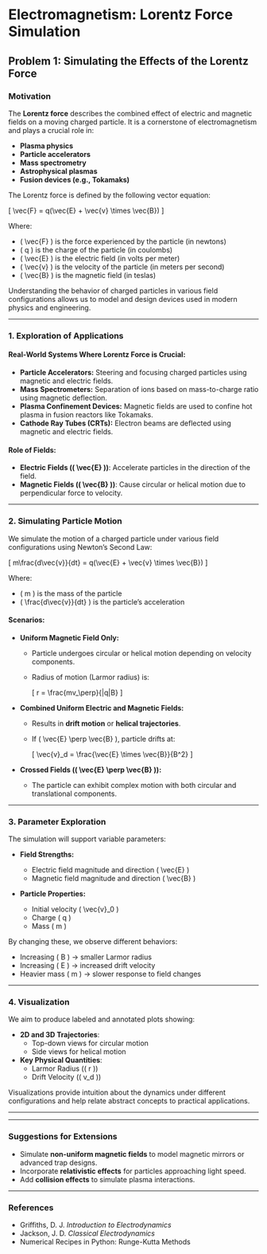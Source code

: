 # Electromagnetism: Lorentz Force Simulation

## Problem 1: Simulating the Effects of the Lorentz Force

### Motivation

The **Lorentz force** describes the combined effect of electric and magnetic fields on a moving charged particle. It is a cornerstone of electromagnetism and plays a crucial role in:

- **Plasma physics**
- **Particle accelerators**
- **Mass spectrometry**
- **Astrophysical plasmas**
- **Fusion devices (e.g., Tokamaks)**

The Lorentz force is defined by the following vector equation:

\[
\vec{F} = q(\vec{E} + \vec{v} \times \vec{B})
\]

Where:
- \( \vec{F} \) is the force experienced by the particle (in newtons)
- \( q \) is the charge of the particle (in coulombs)
- \( \vec{E} \) is the electric field (in volts per meter)
- \( \vec{v} \) is the velocity of the particle (in meters per second)
- \( \vec{B} \) is the magnetic field (in teslas)

Understanding the behavior of charged particles in various field configurations allows us to model and design devices used in modern physics and engineering.

---

### 1. Exploration of Applications

#### Real-World Systems Where Lorentz Force is Crucial:

- **Particle Accelerators:** Steering and focusing charged particles using magnetic and electric fields.
- **Mass Spectrometers:** Separation of ions based on mass-to-charge ratio using magnetic deflection.
- **Plasma Confinement Devices:** Magnetic fields are used to confine hot plasma in fusion reactors like Tokamaks.
- **Cathode Ray Tubes (CRTs):** Electron beams are deflected using magnetic and electric fields.

#### Role of Fields:

- **Electric Fields (\( \vec{E} \))**: Accelerate particles in the direction of the field.
- **Magnetic Fields (\( \vec{B} \))**: Cause circular or helical motion due to perpendicular force to velocity.

---

### 2. Simulating Particle Motion

We simulate the motion of a charged particle under various field configurations using Newton’s Second Law:

\[
m\frac{d\vec{v}}{dt} = q(\vec{E} + \vec{v} \times \vec{B})
\]

Where:
- \( m \) is the mass of the particle
- \( \frac{d\vec{v}}{dt} \) is the particle’s acceleration

#### Scenarios:

- **Uniform Magnetic Field Only:**
  - Particle undergoes circular or helical motion depending on velocity components.
  - Radius of motion (Larmor radius) is:

    \[
    r = \frac{mv_\perp}{|q|B}
    \]

- **Combined Uniform Electric and Magnetic Fields:**
  - Results in **drift motion** or **helical trajectories**.
  - If \( \vec{E} \perp \vec{B} \), particle drifts at:

    \[
    \vec{v}_d = \frac{\vec{E} \times \vec{B}}{B^2}
    \]

- **Crossed Fields (\( \vec{E} \perp \vec{B} \)):**
  - The particle can exhibit complex motion with both circular and translational components.

---

### 3. Parameter Exploration

The simulation will support variable parameters:

- **Field Strengths:**
  - Electric field magnitude and direction \( \vec{E} \)
  - Magnetic field magnitude and direction \( \vec{B} \)

- **Particle Properties:**
  - Initial velocity \( \vec{v}_0 \)
  - Charge \( q \)
  - Mass \( m \)

By changing these, we observe different behaviors:

- Increasing \( B \) → smaller Larmor radius
- Increasing \( E \) → increased drift velocity
- Heavier mass \( m \) → slower response to field changes

---

### 4. Visualization

We aim to produce labeled and annotated plots showing:

- **2D and 3D Trajectories**:
  - Top-down views for circular motion
  - Side views for helical motion
- **Key Physical Quantities**:
  - Larmor Radius (\( r \))
  - Drift Velocity (\( v_d \))

Visualizations provide intuition about the dynamics under different configurations and help relate abstract concepts to practical applications.

---



---

### Suggestions for Extensions

- Simulate **non-uniform magnetic fields** to model magnetic mirrors or advanced trap designs.
- Incorporate **relativistic effects** for particles approaching light speed.
- Add **collision effects** to simulate plasma interactions.

---

### References

- Griffiths, D. J. *Introduction to Electrodynamics*
- Jackson, J. D. *Classical Electrodynamics*
- Numerical Recipes in Python: Runge-Kutta Methods
